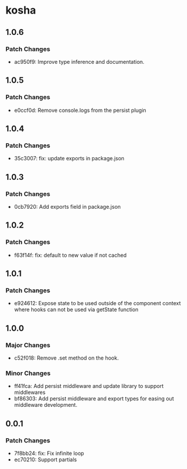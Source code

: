 # kosha

## 1.0.6

### Patch Changes

- ac950f9: Improve type inference and documentation.

## 1.0.5

### Patch Changes

- e0ccf0d: Remove console.logs from the persist plugin

## 1.0.4

### Patch Changes

- 35c3007: fix: update exports in package.json

## 1.0.3

### Patch Changes

- 0cb7920: Add exports field in package.json

## 1.0.2

### Patch Changes

- f63f14f: fix: default to new value if not cached

## 1.0.1

### Patch Changes

- e924612: Expose state to be used outside of the component context where hooks can not be used via getState function

## 1.0.0

### Major Changes

- c52f018: Remove .set method on the hook.

### Minor Changes

- ff41fca: Add persist middleware and update library to support middlewares
- bf86303: Add persist middleware and export types for easing out middleware development.

## 0.0.1

### Patch Changes

- 7f8bb24: fix: Fix infinite loop
- ec70210: Support partials
